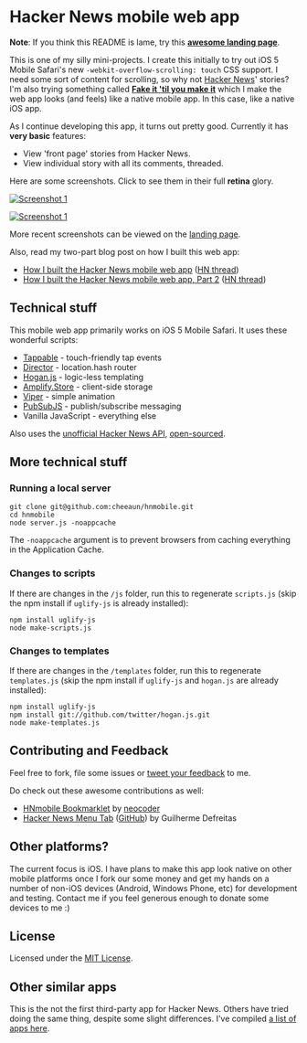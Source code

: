 Hacker News mobile web app
==========================

**Note**: If you think this README is lame, try this **[awesome landing page](http://cheeaun.github.com/hnmobile/landing/)**.

This is one of my silly mini-projects. I create this initially to try out iOS 5 Mobile Safari's new `-webkit-overflow-scrolling: touch` CSS support. I need some sort of content for scrolling, so why not [Hacker News](http://news.ycombinator.com/)' stories? I'm also trying something called [**Fake it 'til you make it**](http://snook.ca/archives/conferences/fake-it) which I make the web app looks (and feels) like a native mobile app. In this case, like a native iOS app.

As I continue developing this app, it turns out pretty good. Currently it has **very basic** features:

- View 'front page' stories from Hacker News.
- View individual story with all its comments, threaded.

Here are some screenshots. Click to see them in their full **retina** glory.

[![Screenshot 1](https://github.com/cheeaun/hnmobile/raw/master/screenshots/screenshot1.png)](https://github.com/cheeaun/hnmobile/raw/master/screenshots/screenshot1@2x.png)

[![Screenshot 1](https://github.com/cheeaun/hnmobile/raw/master/screenshots/screenshot2.png)](https://github.com/cheeaun/hnmobile/raw/master/screenshots/screenshot2@2x.png)

More recent screenshots can be viewed on the [landing page](http://cheeaun.github.com/hnmobile/landing/).

Also, read my two-part blog post on how I built this web app:

- [How I built the Hacker News mobile web app](http://cheeaun.com/blog/2012/03/how-i-built-hacker-news-mobile-web-app) ([HN thread](http://news.ycombinator.com/item?id=3662709))
- [How I built the Hacker News mobile web app, Part 2](http://cheeaun.com/blog/2012/03/how-i-built-hacker-news-mobile-web-app_26) ([HN thread](http://news.ycombinator.com/item?id=3756771))

Technical stuff
---------------

This mobile web app primarily works on iOS 5 Mobile Safari. It uses these wonderful scripts:

- [Tappable](https://github.com/cheeaun/tappable) - touch-friendly tap events
- [Director](https://github.com/flatiron/director) - location.hash router
- [Hogan.js](https://github.com/twitter/hogan.js) - logic-less templating
- [Amplify.Store](http://amplifyjs.com/api/store/) - client-side storage
- [Viper](https://github.com/alpha123/Viper/) - simple animation
- [PubSubJS](https://github.com/mroderick/PubSubJS) - publish/subscribe messaging
- Vanilla JavaScript - everything else

Also uses the [unofficial Hacker News API](http://node-hnapi.herokuapp.com/), [open-sourced](https://github.com/cheeaun/node-hnapi).

More technical stuff
--------------------

### Running a local server

	git clone git@github.com:cheeaun/hnmobile.git
	cd hnmobile
	node server.js -noappcache

The `-noappcache` argument is to prevent browsers from caching everything in the Application Cache.

### Changes to scripts

If there are changes in the `/js` folder, run this to regenerate `scripts.js` (skip the npm install if `uglify-js` is already installed):

	npm install uglify-js
	node make-scripts.js

### Changes to templates

If there are changes in the `/templates` folder, run this to regenerate `templates.js` (skip the npm install if `uglify-js` and `hogan.js` are already installed):

	npm install uglify-js
	npm install git://github.com/twitter/hogan.js.git
	node make-templates.js

Contributing and Feedback
-------------------------

Feel free to fork, file some issues or [tweet your feedback](http://twitter.com/cheeaun) to me.

Do check out these awesome contributions as well:

- [HNmobile Bookmarklet](http://neocoder.github.com/hnmbookmarklet/) by [neocoder](https://github.com/neocoder)
- [Hacker News Menu Tab](http://www.guidefreitas.com/2012/03/hacker-news-menu-tab.html) ([GitHub](https://github.com/guidefreitas/HNewsTab)) by Guilherme Defreitas

Other platforms?
----------------

The current focus is iOS. I have plans to make this app look native on other mobile platforms once I fork our some money and  get my hands on a number of non-iOS devices (Android, Windows Phone, etc) for development and testing. Contact me if you feel generous enough to donate some devices to me :)

License
-------

Licensed under the [MIT License](http://cheeaun.mit-license.org/).

Other similar apps
------------------

This is the not the first third-party app for Hacker News. Others have tried doing the same thing, despite some slight differences. I've compiled [a list of apps here](https://github.com/cheeaun/hnmobile/wiki/Hacker-News-apps).